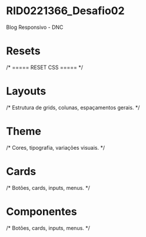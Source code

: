 # RID0221366_Desafio02
Blog Responsivo - DNC 


# Resets 
/* ===== RESET CSS ===== */

# Layouts 
/* Estrutura de grids, colunas, espaçamentos gerais. */

# Theme
/* Cores, tipografia, variações visuais. */


# Cards 
/* Botões, cards, inputs, menus. */

# Componentes 
/* Botões, cards, inputs, menus. */